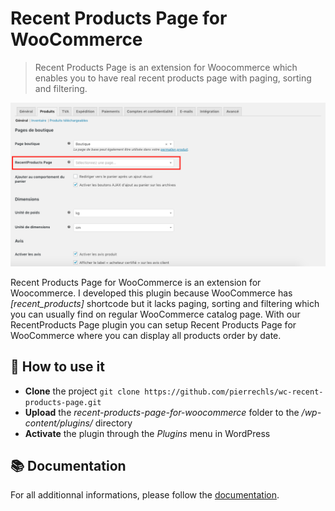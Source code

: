 # Recent Products Page for WooCommerce

> Recent Products Page is an extension for Woocommerce which enables you to have real recent products page with paging, sorting and filtering.

![image](https://raw.githubusercontent.com/pierrechls/wc-recent-products-page/master/recent-products-page-for-woocommerce/assets/screenshot-1.png)

Recent Products Page for WooCommerce is an extension for Woocommerce. I developed this plugin because WooCommerce has *[recent_products]* shortcode but it lacks paging, sorting and filtering which you can usually find on regular WooCommerce catalog page. With our RecentProducts Page plugin you can setup Recent Products Page for WooCommerce where you can display all products order by date.

## 🔮 How to use it

- **Clone** the project `git clone https://github.com/pierrechls/wc-recent-products-page.git`
- **Upload** the *recent-products-page-for-woocommerce* folder to the */wp-content/plugins/* directory
- **Activate** the plugin through the *Plugins* menu in WordPress

## 📚 Documentation

For all additionnal informations, please follow the  [documentation](https://docs.woocommerce.com/).